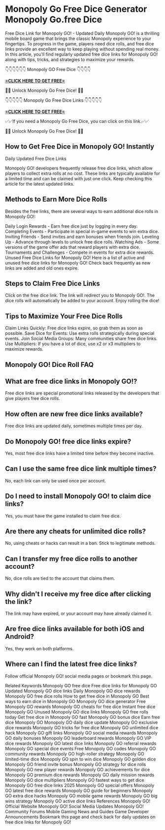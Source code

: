 # Monopoly Go Free Dice Generator Monopoly Go.free Dice

Free Dice Link for Monopoly GO! - Updated Daily
Monopoly GO! is a thrilling mobile board game that brings the classic Monopoly experience to your fingertips. To progress in the game, players need dice rolls, and free dice links provide an excellent way to keep playing without spending real money. In this article, you'll find regularly updated free dice links for Monopoly GO! along with tips, tricks, and strategies to maximize your rewards.

👇👇👇👇👇👇 Monopoly GO Free Dice 👇👇👇👇


**[=CLICK HERE TO GET FREE=](https://www.google.com/url?q=https%3A%2F%2Fappbitly.com%2FVyzgL)**


🎲🎲 Unlock Monopoly Go Free Dice! 🎲🎲

👇👇👇👇👇 Monopoly Go Free Dice Links 👇👇👇👇👇


**[=CLICK HERE TO GET FREE=](https://www.google.com/url?q=https%3A%2F%2Fappbitly.com%2FVyzgL)**


✅✅If you need a Monopoly Go Free Dice, you can click on this link.✅✅

🎲🎲 Unlock Monopoly Go Free Dice! 🎲🎲

## How to Get Free Dice in Monopoly GO! Instantly

Daily Updated Free Dice Links

Monopoly GO! developers frequently release free dice links, which allow players to collect extra rolls at no cost. These links are typically available for a limited time and can be claimed with just one click. Keep checking this article for the latest updated links.

## Methods to Earn More Dice Rolls

Besides the free links, there are several ways to earn additional dice rolls in Monopoly GO!:

Daily Login Rewards - Earn free dice just by logging in every day.
Completing Events - Participate in special in-game events to win extra dice.
Inviting Friends - Send invites and earn bonuses when friends join.
Leveling Up - Advance through levels to unlock free dice rolls.
Watching Ads - Some versions of the game offer ads that reward players with extra dice.
Tournaments and Challenges - Compete in events for extra dice rewards.
Unused Free Dice Links for Monopoly GO!
Here is a list of active and unused free dice links for Monopoly GO! Check back frequently as new links are added and old ones expire.

## Steps to Claim Free Dice Links

Click on the free dice link.
The link will redirect you to Monopoly GO!.
The dice rolls will automatically be added to your account.
Enjoy rolling the dice!

## Tips to Maximize Your Free Dice Rolls

Claim Links Quickly: Free dice links expire, so grab them as soon as possible.
Save Dice for Events: Use extra rolls strategically during special events.
Join Social Media Groups: Many communities share free dice links.
Use Multipliers: If you have a lot of dice, use x2 or x3 multipliers to maximize rewards.

## Monopoly GO! Dice Roll FAQ

## What are free dice links in Monopoly GO!?

Free dice links are special promotional links released by the developers that give players free dice rolls.

## How often are new free dice links available?

Free dice links are updated daily, sometimes multiple times per day.

## Do Monopoly GO! free dice links expire?

Yes, most free dice links have a limited time before they become inactive.

## Can I use the same free dice link multiple times?

No, each link can only be used once per account.

## Do I need to install Monopoly GO! to claim dice links?

Yes, you must have the game installed to claim free dice.

## Are there any cheats for unlimited dice rolls?

No, using cheats or hacks can result in a ban. Stick to legitimate methods.

## Can I transfer my free dice rolls to another account?

No, dice rolls are tied to the account that claims them.

## Why didn't I receive my free dice after clicking the link?

The link may have expired, or your account may have already claimed it.

## Are free dice links available for both iOS and Android?

Yes, they work on both platforms.

## Where can I find the latest free dice links?

Follow official Monopoly GO! social media pages or bookmark this page.

Related Keywords
Monopoly GO free dice
Free dice links for Monopoly GO
Updated Monopoly GO dice links
Daily Monopoly GO dice rewards
Monopoly GO free dice rolls
How to get free dice in Monopoly GO
Best ways to earn dice in Monopoly GO
Monopoly GO dice generator
Free Monopoly GO rewards
Monopoly GO cheats for free dice
Instant free dice Monopoly GO
Unused Monopoly GO dice links
Monopoly GO free rolls today
Get free dice in Monopoly GO fast
Monopoly GO bonus dice
Earn free dice Monopoly GO
Monopoly GO daily dice update
Monopoly GO exclusive dice rewards
Monopoly GO tricks for free dice
Monopoly GO unlimited dice hack
Monopoly GO gift links
Monopoly GO social media rewards
Monopoly GO daily bonuses
Monopoly GO leaderboard rewards
Monopoly GO VIP dice rewards
Monopoly GO latest dice links
Monopoly GO referral rewards
Monopoly GO special dice events
Free Monopoly GO codes
Monopoly GO community rewards
Monopoly GO high-roller strategy
Monopoly GO limited-time dice
Monopoly GO spin to win dice
Monopoly GO golden dice
Monopoly GO friend invite bonus
Monopoly GO strategy for dice rolls
Monopoly GO new player rewards
Monopoly GO achievements for dice
Monopoly GO premium dice rewards
Monopoly GO daily mission rewards
Monopoly GO dice multipliers
Monopoly GO fastest ways to get dice
Monopoly GO free dice links 2025
Monopoly GO special offers
Monopoly GO latest free dice rewards
Monopoly GO guide for beginners
Monopoly GO extra dice hacks
Monopoly GO mobile game rewards
Monopoly GO big wins strategy
Monopoly GO active dice links
References
Monopoly GO! Official Website
Monopoly GO! Social Media Updates
Monopoly GO! Community Forums
Mobile Gaming News and Guides
Game Developer Announcements
Bookmark this page and check back for daily updates on free dice links for Monopoly GO!
